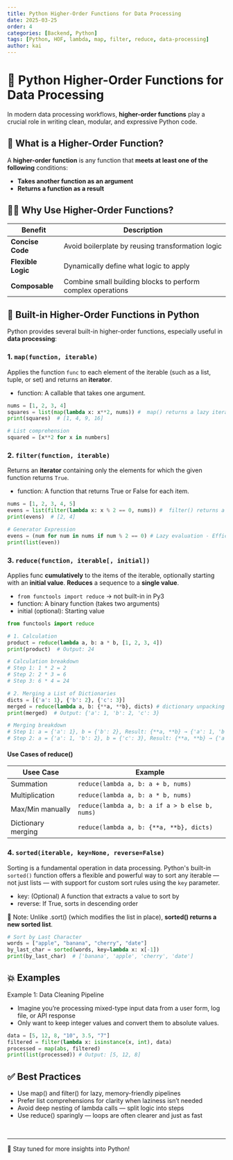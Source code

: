 ```yaml
---
title: Python Higher-Order Functions for Data Processing
date: 2025-03-25
order: 4
categories: [Backend, Python]
tags: [Python, HOF, lambda, map, filter, reduce, data-processing]
author: kai
---
```


# 🚀 Python Higher-Order Functions for Data Processing
In modern data processing workflows, **higher-order functions** play a crucial role in writing clean, modular, and expressive Python code.

## 🧠 What is a Higher-Order Function?

A **higher-order function** is any function that **meets at least one of the following** conditions:

- **Takes another function as an argument**
- **Returns a function as a result**

## ☝🏻 Why Use Higher-Order Functions?

| Benefit           | Description                                                              |
|-------------------|---------------------------------------------------------------------------|
| **Concise Code**  | Avoid boilerplate by reusing transformation logic                         |
| **Flexible Logic**| Dynamically define what logic to apply                                    |
| **Composable**    | Combine small building blocks to perform complex operations               |


## 🔧 Built-in Higher-Order Functions in Python
Python provides several built-in higher-order functions, especially useful in **data processing**:

### 1. `map(function, iterable)`
Applies the function `func` to each element of the iterable (such as a list, tuple, or set) and returns an **iterator**.
- function: A callable that takes one argument.

```python
nums = [1, 2, 3, 4]
squares = list(map(lambda x: x**2, nums)) #  map() returns a lazy iterator, so we use list() to materialize the result.
print(squares)  # [1, 4, 9, 16]

# List comprehension
squared = [x**2 for x in numbers]
```


### 2. `filter(function, iterable)`
Returns an **iterator** containing only the elements for which the given function returns `True`.
- function: A function that returns True or False for each item.


```python
nums = [1, 2, 3, 4, 5]
evens = list(filter(lambda x: x % 2 == 0, nums)) #  filter() returns a lazy iterator, so you need to convert it to a list or consume it in a loop.
print(evens)  # [2, 4]

# Generator Expression
evens = (num for num in nums if num % 2 == 0) # Lazy evaluation - Efficient memory usage for large datasets
print(list(even))
```


### 3. `reduce(function, iterable[, initial])`
Applies func **cumulatively** to the items of the iterable, optionally starting with an **initial value**. **Reduces** a sequence to a **single value**.

- `from functools import reduce` -> not built-in in Py3
- function: A binary function (takes two arguments)
- initial (optional): Starting value

```python
from functools import reduce 

# 1. Calculation
product = reduce(lambda a, b: a * b, [1, 2, 3, 4])
print(product)  # Output: 24

# Calculation breakdown
# Step 1: 1 * 2 = 2  
# Step 2: 2 * 3 = 6  
# Step 3: 6 * 4 = 24

# 2. Merging a List of Dictionaries
dicts = [{'a': 1}, {'b': 2}, {'c': 3}]
merged = reduce(lambda a, b: {**a, **b}, dicts) # dictionary unpacking
print(merged)  # Output: {'a': 1, 'b': 2, 'c': 3}

# Merging breakdown
# Step 1: a = {'a': 1}, b = {'b': 2}, Result: {**a, **b} → {'a': 1, 'b': 2}
# Step 2: a = {'a': 1, 'b': 2}, b = {'c': 3}, Result: {**a, **b} → {'a': 1, 'b': 2, 'c': 3}
```

#### Use Cases of reduce()

| Usee Case | Example |
|-----------|---------|
| Summation | `reduce(lambda a, b: a + b, nums)`|
| Multiplication | `reduce(lambda a, b: a * b, nums)`|
| Max/Min manually | `reduce(lambda a, b: a if a > b else b, nums)`|
| Dictionary merging | `reduce(lambda a, b: {**a, **b}, dicts)`|


### 4. `sorted(iterable, key=None, reverse=False)`
Sorting is a fundamental operation in data processing. Python's built-in `sorted()` function offers a flexible and powerful way to sort any iterable — not just lists — with support for custom sort rules using the `key` parameter.
- key: (Optional) A function that extracts a value to sort by
- reverse: If True, sorts in descending order

📝 Note: Unlike .sort() (which modifies the list in place), **sorted() returns a new sorted list**.

```python
# Sort by Last Character
words = ["apple", "banana", "cherry", "date"]
by_last_char = sorted(words, key=lambda x: x[-1])
print(by_last_char)  # ['banana', 'apple', 'cherry', 'date']
```


## 💥 Examples
Example 1: Data Cleaning Pipeline
- Imagine you’re processing mixed-type input data from a user form, log file, or API response
- Only want to keep integer values and convert them to absolute values.

```python
data = [5, 12, 8, "10", 3.5, "7"]
filtered = filter(lambda x: isinstance(x, int), data)
processed = map(abs, filtered)
print(list(processed)) # Output: [5, 12, 8]
```

## ✅ Best Practices
- Use map() and filter() for lazy, memory-friendly pipelines
- Prefer list comprehensions for clarity when laziness isn’t needed
- Avoid deep nesting of lambda calls — split logic into steps
- Use reduce() sparingly — loops are often clearer and just as fast


<br>



---

🚀 Stay tuned for more insights into Python!